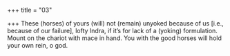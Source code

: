 +++
title = "03"

+++
These (horses) of yours (will) not (remain) unyoked because of us [i.e.,  because of our failure], lofty Indra, if it’s for lack of a (yoking)
formulation.
Mount on the chariot with mace in hand. You with the good horses will  hold your own rein, o god. 
